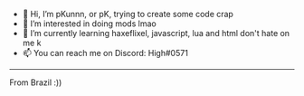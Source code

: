 - 👋 Hi, I’m pKunnn, or pK, trying to create some code crap
- 👀 I’m interested in doing mods lmao
- 🌱 I’m currently learning haxeflixel, javascript, lua and html don't hate on me k
- 📫 You can reach me on Discord: High#0571
--------------------------------------------------------------------------------------
From Brazil :))
